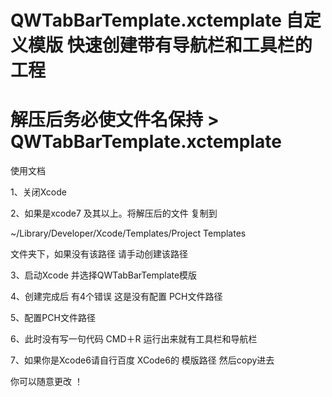 # QWTabBarTemplate.xctemplate   自定义模版 快速创建带有导航栏和工具栏的工程 
#  解压后务必使文件名保持 > QWTabBarTemplate.xctemplate

 使用文档
 
1、关闭Xcode

2、如果是xcode7 及其以上。将解压后的文件 复制到

~/Library/Developer/Xcode/Templates/Project Templates

文件夹下，如果没有该路径 请手动创建该路径

3、启动Xcode 并选择QWTabBarTemplate模版

4、创建完成后 有4个错误 这是没有配置 PCH文件路径

5、配置PCH文件路径

6、此时没有写一句代码 CMD＋R 运行出来就有工具栏和导航栏

7、如果你是Xcode6请自行百度 XCode6的 模版路径 然后copy进去

你可以随意更改 ！

